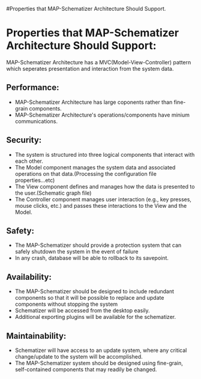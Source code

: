 #Properties that MAP-Schematizer Architecture Should Support.
# Properties that MAP-Schematizer Architecture Should Support: #
MAP-Schematizer Architecture has a MVC(Model-View-Controller) pattern which seperates presentation and interaction from the system data.
## Performance: ##
  * MAP-Schematizer Architecture has large coponents rather than fine-grain components.
  * MAP-Schematizer Architecture's operations/components have minium communications.
## Security: ##
  * The system is structured into three logical components that interact with each other.
  * The Model component manages the system data and associated operations on that data.(Processing the configuration file properties...etc)
  * The View component defines and manages how the data is presented to the user.(Schematic graph file)
  * The Controller component manages user interaction (e.g., key presses,
mouse clicks, etc.) and passes these interactions to the View and the Model.
## Safety: ##
  * The MAP-Schematizer should provide a protection system that can safely shutdown the system in the event of failure
  * In any crash, database will be able to rollback to its savepoint.
## Availability: ##
  * The MAP-Schematizer should be designed to include redundant components so that it will be possible to replace and update components without stopping the system
  * Schematizer will be accessed from the desktop easily.
  * Additional exporting plugins will be available for the schematizer.
## Maintainability: ##
  * Schematizer will have access to an update system, where any critical change/update to the system will be accomplished.
  * The MAP-Schematizer system should be designed using fine-grain, self-contained components that may readily be changed.